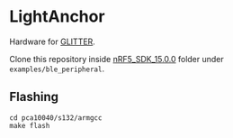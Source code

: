 # LightAnchor

Hardware for [GLITTER](https://github.com/conix-center/glitter-browser-detector).

Clone this repository inside [nRF5_SDK_15.0.0](https://www.nordicsemi.com/Software-and-tools/Software/nRF5-SDK/Download#infotabs) folder under `examples/ble_peripheral`.

## Flashing
```shell
cd pca10040/s132/armgcc
make flash
```
